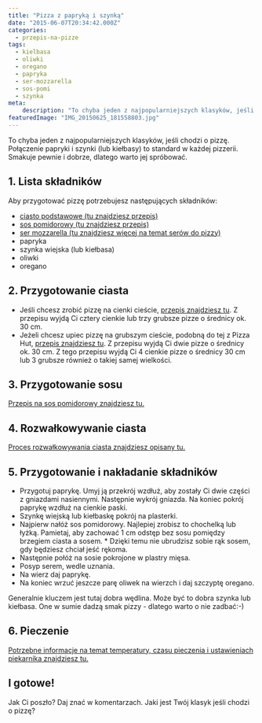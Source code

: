 ```yaml
---
title: "Pizza z papryką i szynką"
date: "2015-06-07T20:34:42.000Z"
categories: 
  - przepis-na-pizze
tags: 
  - kielbasa
  - oliwki
  - oregano
  - papryka
  - ser-mozzarella
  - sos-pomi
  - szynka
meta: 
    description: "To chyba jeden z najpopularniejszych klasyków, jeśli chodzi o pizzę. Papryka i szynka (lub kiełbasa) smakuje pewnie i dobrze, dlatego warto jej spróbować."
featuredImage: "IMG_20150625_181558803.jpg"
---
```


To chyba jeden z najpopularniejszych klasyków, jeśli chodzi o pizzę. Połączenie papryki i szynki (lub kiełbasy) to standard w każdej pizzerii. Smakuje pewnie i dobrze, dlatego warto jej spróbować.

## 1\. Lista składników

Aby przygotować pizzę potrzebujesz następujących składników:

- <a title="Przepis na ciasto podstawowe" href="/przepis-na-ciasto-na-pizze/">ciasto podstawowe (tu znajdziesz przepis)</a>
- <a title="Przepis na sos pomidorowy" href="/sos-pomidorowy/">sos pomidorowy (tu znajdziesz przepis)</a>
- <a title="Ser do pizzy" href="/jaki-ser-wybrac-do-pizzy/">ser mozzarella (tu znajdziesz więcej na temat serów do pizzy)</a>
- papryka
- szynka wiejska (lub kiełbasa)
- oliwki
- oregano

## 2\. Przygotowanie ciasta

- Jeśli chcesz zrobić pizzę na cienki cieście, <a title="Przepis na ciasto podstawowe" href="/przepis-na-ciasto-na-pizze/">przepis znajdziesz tu</a>. Z przepisu wyjdą Ci cztery cienkie lub trzy grubsze pizze o średnicy ok. 30 cm.
- Jeżeli chcesz upiec pizzę na grubszym cieście, podobną do tej z Pizza Hut, <a title="Przepis na pizzę na grubym cieście" href="/jak-zrobic-ciasto-na-pizze-jak-w-pizza-hut/">przepis znajdziesz tu</a>. Z przepisu wyjdą Ci dwie pizze o średnicy ok. 30 cm. Z tego przepisu wyjdą Ci 4 cienkie pizze o średnicy 30 cm lub 3 grubsze również o takiej samej wielkości.

## 3\. Przygotowanie sosu

<a title="Przepis na sos pomidorowy" href="/sos-pomidorowy/">Przepis na sos pomidorowy znajdziesz tu.</a>

## 4\. Rozwałkowywanie ciasta

<a title="Rozwałkowywanie ciasta" href="/jak-walkowac-ciasto-pizzy/">Proces rozwałkowywania ciasta znajdziesz opisany tu.</a>

## 5\. Przygotowanie i nakładanie składników

- Przygotuj paprykę. Umyj ją przekrój wzdłuż, aby zostały Ci dwie części z gniazdami nasiennymi. Następnie wykrój gniazda. Na koniec pokrój paprykę wzdłuż na cienkie paski.
- Szynkę wiejską lub kiełbaskę pokrój na plasterki.
- Najpierw nałóż sos pomidorowy. Najlepiej zrobisz to chochelką lub łyżką. Pamietaj, aby zachować 1 cm odstęp bez sosu pomiędzy brzegiem ciasta a sosem. \* Dzięki temu nie ubrudzisz sobie rąk sosem, gdy będziesz chciał jeść rękoma.
- Następnie połóż na sosie pokrojone w plastry mięsa.
- Posyp serem, wedle uznania.
- Na wierz daj paprykę.
- Na koniec wrzuć jeszcze parę oliwek na wierzch i daj szczyptę oregano.

Generalnie kluczem jest tutaj dobra wędlina. Może być to dobra szynka lub kiełbasa. One w sumie dadzą smak pizzy - dlatego warto o nie zadbać:-)

## 6\. Pieczenie

<a title="Jak ustawić piekarnik do pieczenia pizzy" href="/jak-ustawic-piekarnik-pieczenia-pizzy/">Potrzebne informacje na temat temperatury, czasu pieczenia i ustawieniach piekarnika znajdziesz tu.</a>

## I gotowe!

Jak Ci poszło? Daj znać w komentarzach. Jaki jest Twój klasyk jeśli chodzi o pizzę?

